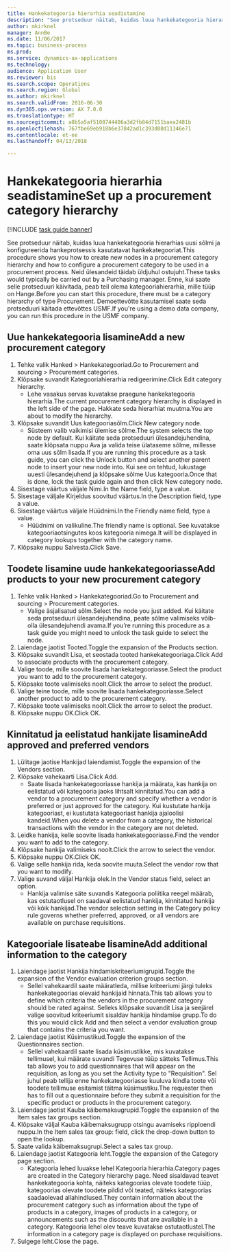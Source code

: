 ```yaml
--- 
title: Hankekategooria hierarhia seadistamine
description: "See protseduur näitab, kuidas luua hankekategooria hierarhias uusi sõlmi ja konfigureerida hankeprotsessis kasutatavat hankekategooriat."
author: mkirknel
manager: AnnBe
ms.date: 11/06/2017
ms.topic: business-process
ms.prod: 
ms.service: dynamics-ax-applications
ms.technology: 
audience: Application User
ms.reviewer: bis
ms.search.scope: Operations
ms.search.region: Global
ms.author: mkirknel
ms.search.validFrom: 2016-06-30
ms.dyn365.ops.version: AX 7.0.0
ms.translationtype: HT
ms.sourcegitcommit: a8b5a5af5108744406a3d2fb84d7151baea2481b
ms.openlocfilehash: 767fbe69eb918b6e37842ad1c393d08d11346e71
ms.contentlocale: et-ee
ms.lasthandoff: 04/13/2018

---
```

# <a name="set-up-a-procurement-category-hierarchy"></a><span data-ttu-id="cff29-103">Hankekategooria hierarhia seadistamine</span><span class="sxs-lookup"><span data-stu-id="cff29-103">Set up a procurement category hierarchy</span></span>

[!INCLUDE [task guide banner](../../includes/task-guide-banner.md)]

<span data-ttu-id="cff29-104">See protseduur näitab, kuidas luua hankekategooria hierarhias uusi sõlmi ja konfigureerida hankeprotsessis kasutatavat hankekategooriat.</span><span class="sxs-lookup"><span data-stu-id="cff29-104">This procedure shows you how to create new nodes in a procurement category hierarchy and how to configure a procurement category to be used in a procurement process.</span></span> <span data-ttu-id="cff29-105">Neid ülesandeid täidab üldjuhul ostujuht.</span><span class="sxs-lookup"><span data-stu-id="cff29-105">These tasks would typically be carried out by a Purchasing manager.</span></span> <span data-ttu-id="cff29-106">Enne, kui saate selle protseduuri käivitada, peab teil olema kategooriahierarhia, mille tüüp on Hange.</span><span class="sxs-lookup"><span data-stu-id="cff29-106">Before you can start this procedure, there must be a category hierarchy of type Procurement.</span></span> <span data-ttu-id="cff29-107">Demoettevõtte kasutamisel saate seda protseduuri käitada ettevõttes USMF.</span><span class="sxs-lookup"><span data-stu-id="cff29-107">If you're using a demo data company, you can run this procedure in the USMF company.</span></span>


## <a name="add-a-new-procurement-category"></a><span data-ttu-id="cff29-108">Uue hankekategooria lisamine</span><span class="sxs-lookup"><span data-stu-id="cff29-108">Add a new procurement category</span></span>
1. <span data-ttu-id="cff29-109">Tehke valik Hanked > Hankekategooriad.</span><span class="sxs-lookup"><span data-stu-id="cff29-109">Go to Procurement and sourcing > Procurement categories.</span></span>
2. <span data-ttu-id="cff29-110">Klõpsake suvandit Kategooriahierarhia redigeerimine.</span><span class="sxs-lookup"><span data-stu-id="cff29-110">Click Edit category hierarchy.</span></span>
    * <span data-ttu-id="cff29-111">Lehe vasakus servas kuvatakse praegune hankekategooria hierarhia.</span><span class="sxs-lookup"><span data-stu-id="cff29-111">The current procurement category hierarchy is displayed in the left side of the page.</span></span> <span data-ttu-id="cff29-112">Hakkate seda hierarhiat muutma.</span><span class="sxs-lookup"><span data-stu-id="cff29-112">You  are about to modify the hierarchy.</span></span>  
3. <span data-ttu-id="cff29-113">Klõpsake suvandit Uus kategooriasõlm.</span><span class="sxs-lookup"><span data-stu-id="cff29-113">Click New category node.</span></span>
    * <span data-ttu-id="cff29-114">Süsteem valib vaikimisi ülemise sõlme.</span><span class="sxs-lookup"><span data-stu-id="cff29-114">The system selects the top node by default.</span></span> <span data-ttu-id="cff29-115">Kui käitate seda protseduuri ülesandejuhendina, saate klõpsata nuppu Ava ja valida teise ülataseme sõlme, millesse oma uus sõlm lisada.</span><span class="sxs-lookup"><span data-stu-id="cff29-115">If you are running this procedure as a task guide, you can click the Unlock button and select another parent node to insert your new node into.</span></span> <span data-ttu-id="cff29-116">Kui see on tehtud, lukustage uuesti ülesandejuhend ja klõpsake sõlme Uus kategooria.</span><span class="sxs-lookup"><span data-stu-id="cff29-116">Once that is done, lock the task guide again and then click New category node.</span></span>  
4. <span data-ttu-id="cff29-117">Sisestage väärtus väljale Nimi.</span><span class="sxs-lookup"><span data-stu-id="cff29-117">In the Name field, type a value.</span></span>
5. <span data-ttu-id="cff29-118">Sisestage väljale Kirjeldus soovitud väärtus.</span><span class="sxs-lookup"><span data-stu-id="cff29-118">In the Description field, type a value.</span></span>
6. <span data-ttu-id="cff29-119">Sisestage väärtus väljale Hüüdnimi.</span><span class="sxs-lookup"><span data-stu-id="cff29-119">In the Friendly name field, type a value.</span></span>
    * <span data-ttu-id="cff29-120">Hüüdnimi on valikuline.</span><span class="sxs-lookup"><span data-stu-id="cff29-120">The friendly name is optional.</span></span> <span data-ttu-id="cff29-121">See kuvatakse kategooriaotsingutes koos kategooria nimega.</span><span class="sxs-lookup"><span data-stu-id="cff29-121">It will be displayed in category lookups together with the category name.</span></span>  
7. <span data-ttu-id="cff29-122">Klõpsake nuppu Salvesta.</span><span class="sxs-lookup"><span data-stu-id="cff29-122">Click Save.</span></span>

## <a name="add-products-to-your-new-procurement-category"></a><span data-ttu-id="cff29-123">Toodete lisamine uude hankekategooriasse</span><span class="sxs-lookup"><span data-stu-id="cff29-123">Add products to your new procurement category</span></span>
1. <span data-ttu-id="cff29-124">Tehke valik Hanked > Hankekategooriad.</span><span class="sxs-lookup"><span data-stu-id="cff29-124">Go to Procurement and sourcing > Procurement categories.</span></span>
    * <span data-ttu-id="cff29-125">Valige äsjalisatud sõlm.</span><span class="sxs-lookup"><span data-stu-id="cff29-125">Select the node you just added.</span></span> <span data-ttu-id="cff29-126">Kui käitate seda protseduuri ülesandejuhendina, peate sõlme valimiseks võib-olla ülesandejuhendi avama.</span><span class="sxs-lookup"><span data-stu-id="cff29-126">If you’re running this procedure as a task guide you might need to unlock the task guide to select the node.</span></span>  
2. <span data-ttu-id="cff29-127">Laiendage jaotist Tooted.</span><span class="sxs-lookup"><span data-stu-id="cff29-127">Toggle the expansion of the Products section.</span></span>
3. <span data-ttu-id="cff29-128">Klõpsake suvandit Lisa, et seostada tooted hankekategooriaga.</span><span class="sxs-lookup"><span data-stu-id="cff29-128">Click Add to associate products with the procurement category.</span></span>
4. <span data-ttu-id="cff29-129">Valige toode, mille soovite lisada hankekategooriasse.</span><span class="sxs-lookup"><span data-stu-id="cff29-129">Select the product you want to add to the procurement category.</span></span>
5. <span data-ttu-id="cff29-130">Klõpsake toote valimiseks noolt.</span><span class="sxs-lookup"><span data-stu-id="cff29-130">Click the arrow to select the product.</span></span>
6. <span data-ttu-id="cff29-131">Valige teine toode, mille soovite lisada hankekategooriasse.</span><span class="sxs-lookup"><span data-stu-id="cff29-131">Select another product to add to the procurement category.</span></span>
7. <span data-ttu-id="cff29-132">Klõpsake toote valimiseks noolt.</span><span class="sxs-lookup"><span data-stu-id="cff29-132">Click the arrow to select the product.</span></span>
8. <span data-ttu-id="cff29-133">Klõpsake nuppu OK.</span><span class="sxs-lookup"><span data-stu-id="cff29-133">Click OK.</span></span>

## <a name="add-approved-and-preferred-vendors"></a><span data-ttu-id="cff29-134">Kinnitatud ja eelistatud hankijate lisamine</span><span class="sxs-lookup"><span data-stu-id="cff29-134">Add approved and preferred vendors</span></span>
1. <span data-ttu-id="cff29-135">Lülitage jaotise Hankijad laiendamist.</span><span class="sxs-lookup"><span data-stu-id="cff29-135">Toggle the expansion of the Vendors section.</span></span>
2. <span data-ttu-id="cff29-136">Klõpsake vahekaarti Lisa.</span><span class="sxs-lookup"><span data-stu-id="cff29-136">Click Add.</span></span>
    * <span data-ttu-id="cff29-137">Saate lisada hankekategooriasse hankija ja määrata, kas hankija on eelistatud või kategooria jaoks lihtsalt kinnitatud.</span><span class="sxs-lookup"><span data-stu-id="cff29-137">You can add a vendor to a procurement category and specify whether a vendor is preferred or just approved for the category.</span></span> <span data-ttu-id="cff29-138">Kui kustutate hankija kategooriast, ei kustutata kategooriast hankija ajaloolisi kandeid.</span><span class="sxs-lookup"><span data-stu-id="cff29-138">When you delete a vendor from a category, the historical transactions with the vendor in the category are not deleted.</span></span>   
3. <span data-ttu-id="cff29-139">Leidke hankija, kelle soovite lisada hankekategooriasse.</span><span class="sxs-lookup"><span data-stu-id="cff29-139">Find the vendor you want to add to the category.</span></span>
4. <span data-ttu-id="cff29-140">Klõpsake hankija valimiseks noolt.</span><span class="sxs-lookup"><span data-stu-id="cff29-140">Click the arrow to select the vendor.</span></span>
5. <span data-ttu-id="cff29-141">Klõpsake nuppu OK.</span><span class="sxs-lookup"><span data-stu-id="cff29-141">Click OK.</span></span>
6. <span data-ttu-id="cff29-142">Valige selle hankija rida, keda soovite muuta.</span><span class="sxs-lookup"><span data-stu-id="cff29-142">Select the vendor row that you want to modify.</span></span>
7. <span data-ttu-id="cff29-143">Valige suvand väljal Hankija olek.</span><span class="sxs-lookup"><span data-stu-id="cff29-143">In the Vendor status field, select an option.</span></span>
    * <span data-ttu-id="cff29-144">Hankija valimise säte suvandis Kategooria poliitika reegel määrab, kas ostutaotlusel on saadaval eelistatud hankija, kinnitatud hankija või kõik hankijad.</span><span class="sxs-lookup"><span data-stu-id="cff29-144">The vendor selection setting in the Category policy rule governs whether preferred, approved, or all vendors are available on purchase requisitions.</span></span>   

## <a name="add-additional-information-to-the-category"></a><span data-ttu-id="cff29-145">Kategooriale lisateabe lisamine</span><span class="sxs-lookup"><span data-stu-id="cff29-145">Add additional information to the category</span></span>
1. <span data-ttu-id="cff29-146">Laiendage jaotist Hankija hindamiskriteeriumigrupid.</span><span class="sxs-lookup"><span data-stu-id="cff29-146">Toggle the expansion of the Vendor evaluation criterion groups section.</span></span>
    * <span data-ttu-id="cff29-147">Sellel vahekaardil saate määratleda, millise kriteeriumi järgi tuleks hankekategoorias olevaid hankijaid hinnata.</span><span class="sxs-lookup"><span data-stu-id="cff29-147">This tab allows you to define which criteria the vendors in the procurement category should be rated against.</span></span> <span data-ttu-id="cff29-148">Selleks klõpsake suvandit Lisa ja seejärel valige soovitud kriteeriumit sisaldav hankija hindamise grupp.</span><span class="sxs-lookup"><span data-stu-id="cff29-148">To do this you would click Add and then select a vendor evaluation group that contains the criteria you want.</span></span>  
2. <span data-ttu-id="cff29-149">Laiendage jaotist Küsimustikud.</span><span class="sxs-lookup"><span data-stu-id="cff29-149">Toggle the expansion of the Questionnaires section.</span></span>
    * <span data-ttu-id="cff29-150">Sellel vahekaardil saate lisada küsimustikke, mis kuvatakse tellimusel, kui määrate suvandi Tegevuse tüüp sätteks Tellimus.</span><span class="sxs-lookup"><span data-stu-id="cff29-150">This tab allows you to add questionnaires that will appear on the requisition, as long as you set the Activity type to "Requisition".</span></span> <span data-ttu-id="cff29-151">Sel juhul peab tellija enne hankekategooriasse kuuluva kindla toote või toodete tellimuse esitamist täitma küsimustiku.</span><span class="sxs-lookup"><span data-stu-id="cff29-151">The requester then has to fill out a questionnaire before they submit a requisition for the specific product or products in the procurement category.</span></span>  
3. <span data-ttu-id="cff29-152">Laiendage jaotist Kauba käibemaksugrupid.</span><span class="sxs-lookup"><span data-stu-id="cff29-152">Toggle the expansion of the Item sales tax groups section.</span></span>
4. <span data-ttu-id="cff29-153">Klõpsake väljal Kauba käibemaksugrupp otsingu avamiseks ripploendi nuppu.</span><span class="sxs-lookup"><span data-stu-id="cff29-153">In the Item sales tax group: field, click the drop-down button to open the lookup.</span></span>
5. <span data-ttu-id="cff29-154">Saate valida käibemaksugrupi.</span><span class="sxs-lookup"><span data-stu-id="cff29-154">Select a sales tax group.</span></span>
6. <span data-ttu-id="cff29-155">Laiendage jaotist Kategooria leht.</span><span class="sxs-lookup"><span data-stu-id="cff29-155">Toggle the expansion of the Category page section.</span></span>
    * <span data-ttu-id="cff29-156">Kategooria lehed luuakse lehel Kategooria hierarhia.</span><span class="sxs-lookup"><span data-stu-id="cff29-156">Category pages are created in the Category hierarchy page.</span></span> <span data-ttu-id="cff29-157">Need sisaldavad teavet hankekategooria kohta, näiteks kategoorias olevate toodete tüüp, kategoorias olevate toodete pildid või teated, näiteks kategoorias saadaolevad allahindlused.</span><span class="sxs-lookup"><span data-stu-id="cff29-157">They contain information about the procurement category such as information about the type of products in a category, images of products in a category, or announcements such as the discounts that are available in a category.</span></span> <span data-ttu-id="cff29-158">Kategooria lehel olev teave kuvatakse ostutaotlustel.</span><span class="sxs-lookup"><span data-stu-id="cff29-158">The information in a category page is displayed on purchase requisitions.</span></span>  
7. <span data-ttu-id="cff29-159">Sulgege leht.</span><span class="sxs-lookup"><span data-stu-id="cff29-159">Close the page.</span></span>


